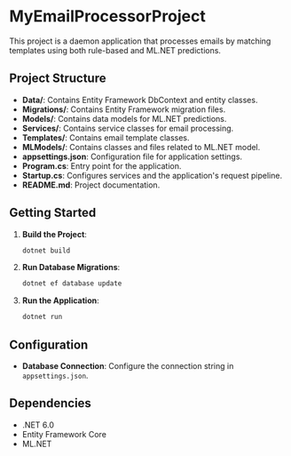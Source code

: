 # MyEmailProcessorProject

This project is a daemon application that processes emails by matching templates using both rule-based and ML.NET predictions.

## Project Structure

- **Data/**: Contains Entity Framework DbContext and entity classes.
- **Migrations/**: Contains Entity Framework migration files.
- **Models/**: Contains data models for ML.NET predictions.
- **Services/**: Contains service classes for email processing.
- **Templates/**: Contains email template classes.
- **MLModels/**: Contains classes and files related to ML.NET model.
- **appsettings.json**: Configuration file for application settings.
- **Program.cs**: Entry point for the application.
- **Startup.cs**: Configures services and the application's request pipeline.
- **README.md**: Project documentation.

## Getting Started

1. **Build the Project**:
    ```bash
    dotnet build
    ```

2. **Run Database Migrations**:
    ```bash
    dotnet ef database update
    ```

3. **Run the Application**:
    ```bash
    dotnet run
    ```

## Configuration

- **Database Connection**: Configure the connection string in `appsettings.json`.

## Dependencies

- .NET 6.0
- Entity Framework Core
- ML.NET